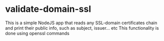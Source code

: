 # validate-domain-ssl
This is a simple NodeJS app that reads any SSL-domain certificates chain and print their public info, such as subject, issuer... etc
This functionality is done using openssl commands

